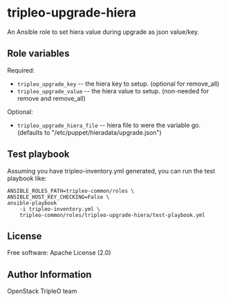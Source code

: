 tripleo-upgrade-hiera
=====================

An Ansible role to set hiera value during upgrade as json value/key.

Role variables
--------------

Required:

* `tripleo_upgrade_key` -- the hiera key to setup. (optional for remove_all)
* `tripleo_upgrade_value` -- the hiera value to setup. (non-needed for remove and remove_all)

Optional:

* `tripleo_upgrade_hiera_file` -- hiera file to were the variable go.
  (defaults to "/etc/puppet/hieradata/upgrade.json")

Test playbook
-------------

Assuming you have tripleo-inventory.yml generated, you can run the
test playbook like:

    ANSIBLE_ROLES_PATH=tripleo-common/roles \
    ANSIBLE_HOST_KEY_CHECKING=False \
    ansible-playbook
        -i tripleo-inventory.yml \
        tripleo-common/roles/tripleo-upgrade-hiera/test-playbook.yml

License
-------

Free software: Apache License (2.0)

Author Information
------------------

OpenStack TripleO team
